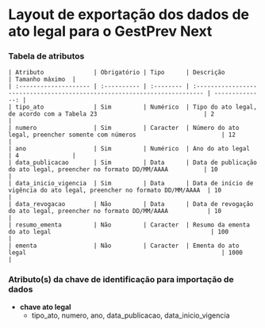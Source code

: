 # Layout de exportação dos dados de ato legal para o GestPrev Next

### Tabela de atributos

    | Atributo              | Obrigatório | Tipo      | Descrição                                                                 | Tamanho máximo  |
    | :-------------------- | :---------- | :-------- | :------------------------------------------------------------------------ | --------------: |
    | tipo_ato              | Sim         | Numérico  | Tipo do ato legal, de acordo com a Tabela 23                              | 2               |
    | numero                | Sim         | Caracter  | Número do ato legal, preencher somente com números                        | 12              |
    | ano                   | Sim         | Numérico  | Ano do ato legal                                                          | 4               |
    | data_publicacao       | Sim         | Data      | Data de publicação do ato legal, preencher no formato DD/MM/AAAA          | 10              |
    | data_inicio_vigencia  | Sim         | Data      | Data de início de vigência do ato legal, preencher no formato DD/MM/AAAA  | 10              |
    | data_revogacao        | Não         | Data      | Data de revogação do ato legal, preencher no formato DD/MM/AAAA           | 10              |
    | resumo_ementa         | Não         | Caracter  | Resumo da ementa do ato legal                                             | 100             |
    | ementa                | Não         | Caracter  | Ementa do ato legal                                                       | 1000            |

### Atributo(s) da chave de identificação para importação de dados

* **chave  ato legal**
    * tipo_ato, numero, ano, data_publicacao, data_inicio_vigencia
